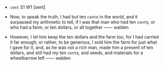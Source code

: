 - `cent` S1 W1 [sent]



-  Now, to speak the truth, I had but ten `cent`s in the world, and it surpassed my arithmetic to tell, if I was that man who had ten `cent`s, or who had a farm, or ten dollars, or all together —— walden

-  However, I let him keep the ten dollars and the farm too, for I had carried it far enough; or rather, to be generous, I sold him the farm for just what I gave for it, and, as he was not a rich man, made him a present of ten dollars, and still had my ten `cent`s, and seeds, and materials for a wheelbarrow left —— walden